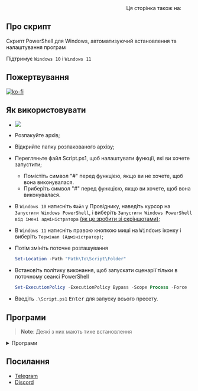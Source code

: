 <div align="right">
  Ця сторінка також на:
  <a title="English" href="README.md"><img src="https://upload.wikimedia.org/wikipedia/en/a/ae/Flag_of_the_United_Kingdom.svg" height="11px"/></a>
  <a title="Русский" href="README_ru-ru.md"><img src="https://upload.wikimedia.org/wikipedia/commons/f/f3/Flag_of_Russia.svg" height="11px"/></a>
</div>

## Про скрипт

Скрипт PowerShell для Windows, автоматизуючий встановлення та налаштування програм

Підтримує `Windows 10` і `Windows 11`

## Пожертвування

[![ko-fi](https://www.ko-fi.com/img/githubbutton_sm.svg)](https://ko-fi.com/lowlife)

## Як використовувати

* <a href="https://github.com/lowl1f3/Script/archive/refs/heads/main.zip"><img src="https://img.shields.io/badge/Download-%20ZIP-green&?style=for-the-badge"/></a>
* Розпакуйте архів;
* Відкрийте папку розпакованого архіву;
* Перегляньте файл Script.ps1, щоб налаштувати функції, які ви хочете запустити;
  * Помістіть символ "#" перед функцією, якщо ви не хочете, щоб вона виконувалася.
  * Приберіть символ "#" перед функцією, якщо ви хочете, щоб вона виконувалася.
* В `Windows 10` натисніть `Файл` у Провіднику, наведіть курсор на `Запустити Windows PowerShell`, і виберіть `Запустити Windows PowerShell від імені адміністратора` [(як це зробити зі скріншотами)](https://www.howtogeek.com/662611/9-ways-to-open-powershell-in-windows-10/);
* В `Windows 11` натисніть правою кнопкою миші на <kbd>Windows</kbd> іконку і виберіть `Термінал (Адміністратор)`;
* Потім змініть поточне розташування

  ```powershell
  Set-Location -Path "Path\To\Script\Folder"
  ```

* Встановіть політику виконання, щоб запускати сценарії тільки в поточному сеансі PowerShell

  ```powershell
  Set-ExecutionPolicy -ExecutionPolicy Bypass -Scope Process -Force
  ```

* Введіть `.\Script.ps1` <kbd>Enter</kbd> для запуску всього пресету.

## Програми

> **Note**: Деякі з них мають тихе встановлення

<details>
  <summary>Програми</summary>

* [Telegram](https://desktop.telegram.org)
* [Spotify](https://www.spotify.com/download/windows)
* [Discord](https://discord.com/download)
  * [Better Discord](https://betterdiscord.app), [плагіни](https://github.com/lowl1f3/Script/blob/main/src/Module/Source.psm1#L178) і [теми](https://github.com/lowl1f3/Script/blob/main/src/Module/Source.psm1#L285)
* [Steam](https://store.steampowered.com/about)
* [Google Chrome](https://chromeenterprise.google/browser/download/#windows-tab)
* [NanaZip](https://github.com/M2Team/NanaZip)
* [Кастомний курсор](https://www.deviantart.com/jepricreations/art/Windows-11-Cursors-Concept-v2-886489356)
* [Notepad++](https://notepad-plus-plus.org/downloads)
* [GitHub Desktop](https://desktop.github.com)
* [Visual Stutio](https://visualstudio.microsoft.com/#vs-section)
* [Visual Stutio Code](https://code.visualstudio.com/Download)
* [TeamSpeak 3](https://teamspeak.com/en/downloads)
* [qBittorrent](https://www.qbittorrent.org/download.php)
* [Adobe Creative Cloud](https://creativecloud.adobe.com/en/apps/download/creative-cloud)
* [Java 8(JRE)](https://www.java.com/en/download) і [Java 19(JDK)](https://www.oracle.com/java/technologies/downloads/#jdk19-windows)
* [WireGuard](https://www.wireguard.com/install)
* [Настроюваний](https://github.com/farag2/Office) Microsoft Office
  * Word, Excel, PowerPoint, Outlook
* [Sophia Script](https://github.com/farag2/Sophia-Script-for-Windows)
  * [Системні вимоги](https://github.com/farag2/Sophia-Script-for-Windows#system-requirements)
</details>

## Посилання

* [Telegram](https://t.me/lowlif3)
* [Discord](https://discord.com/users/330825971835863042)
